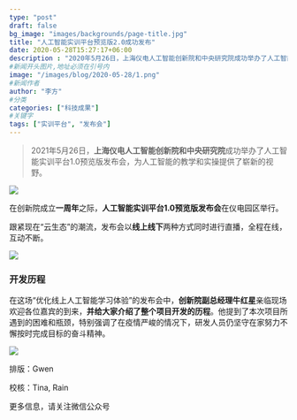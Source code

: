 ```yaml
---
type: "post"
draft: false
bg_image: "images/backgrounds/page-title.jpg"
title: "人工智能实训平台预览版2.0成功发布"
date: 2020-05-28T15:27:17+06:00
description : "2020年5月26日，上海仪电人工智能创新院和中央研究院成功举办了人工智能实训平台1.0预览版发布会，为人工智能的教学和实操提供了崭新的视野。"
#新闻开头图片,地址必须在引号内
image: "/images/blog/2020-05-28/1.png"
#新闻作者
author: "李方"
#分类
categories: ["科技成果"]
#关键字
tags: ["实训平台", "发布会"]
---
```





> 2021年5月26日，**上海仪电人工智能创新院和中央研究院**成功举办了人工智能实训平台1.0预览版发布会，为人工智能的教学和实操提供了崭新的视野。

![](https://www.shaiic.com/images/blog/2020-05-28/2.png)

在创新院成立**一周年**之际，**人工智能实训平台1.0预览版发布会**在仪电园区举行。

跟紧现在“云生态”的潮流，发布会以**线上线下**两种方式同时进行直播，全程在线，互动不断。

![](https://www.shaiic.com/images/blog/2020-05-28/4.png)


### 开发历程

在这场“优化线上人工智能学习体验”的发布会中，**创新院副总经理牛红星**亲临现场欢迎各位嘉宾的到来，**并给大家介绍了整个项目开发的历程**。他提到了本次项目所遇到的困难和瓶颈，特别强调了在疫情严峻的情况下，研发人员仍坚守在家努力不懈按时完成目标的奋斗精神。

![](https://www.shaiic.com/images/blog/2020-05-28/5.png)


排版：Gwen

校核：Tina, Rain

更多信息，请关注微信公众号
